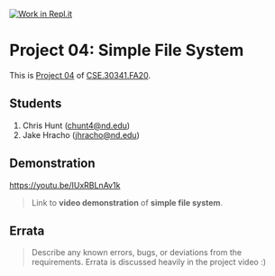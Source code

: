 [![Work in Repl.it](https://classroom.github.com/assets/work-in-replit-14baed9a392b3a25080506f3b7b6d57f295ec2978f6f33ec97e36a161684cbe9.svg)](https://classroom.github.com/online_ide?assignment_repo_id=317833&assignment_repo_type=GroupAssignmentRepo)
# Project 04: Simple File System

This is [Project 04] of [CSE.30341.FA20].

## Students

1. Chris Hunt (chunt4@nd.edu)
2. Jake Hracho (jhracho@nd.edu)

## Demonstration
https://youtu.be/IUxRBLnAv1k
> Link to **video demonstration** of **simple file system**.

## Errata

> Describe any known errors, bugs, or deviations from the requirements.
Errata is discussed heavily in the project video :)

[Project 04]:       https://www3.nd.edu/~pbui/teaching/cse.30341.fa20/project04.html
[CSE.30341.FA20]:   https://www3.nd.edu/~pbui/teaching/cse.30341.fa20/
